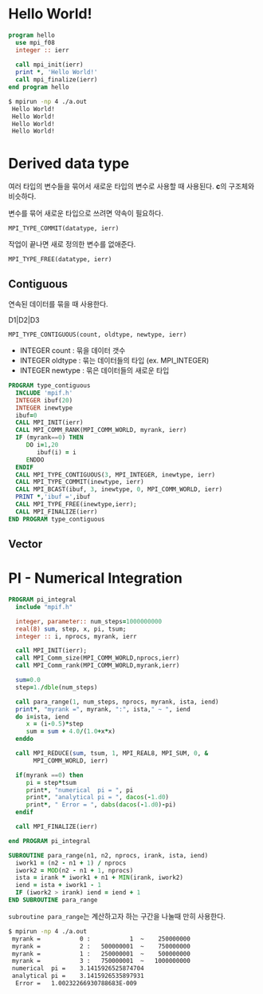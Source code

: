 # Hello World!

```fortran
program hello
  use mpi_f08
  integer :: ierr
  
  call mpi_init(ierr)
  print *, 'Hello World!'
  call mpi_finalize(ierr)
end program hello
```
```sh
$ mpirun -np 4 ./a.out
 Hello World!
 Hello World!
 Hello World!
 Hello World!
```

# Derived data type
여러 타입의 변수들을 묶어서 새로운 타입의 변수로 사용할 때 사용된다. **c**의 구조체와 비슷하다.

변수를 묶어 새로운 타입으로 쓰려면 약속이 필요하다.

`MPI_TYPE_COMMIT(datatype, ierr)`

작업이 끝나면 새로 정의한 변수를 없애준다.

`MPI_TYPE_FREE(datatype, ierr)`
## Contiguous
연속된 데이터를 묶을 때 사용한다.

D1|D2|D3


`MPI_TYPE_CONTIGUOUS(count, oldtype, newtype, ierr)`

- INTEGER count : 묶을 데이터 갯수
- INTEGER oldtype : 묶는 데이터들의 타입 (ex. MPI_INTEGER)
- INTEGER newtype : 묶은 데이터들의 새로운 타입
```fortran
PROGRAM type_contiguous
  INCLUDE 'mpif.h'
  INTEGER ibuf(20)
  INTEGER inewtype
  ibuf=0
  CALL MPI_INIT(ierr)
  CALL MPI_COMM_RANK(MPI_COMM_WORLD, myrank, ierr)
  IF (myrank==0) THEN
     DO i=1,20
        ibuf(i) = i
     ENDDO
  ENDIF
  CALL MPI_TYPE_CONTIGUOUS(3, MPI_INTEGER, inewtype, ierr)
  CALL MPI_TYPE_COMMIT(inewtype, ierr)
  CALL MPI_BCAST(ibuf, 3, inewtype, 0, MPI_COMM_WORLD, ierr)
  PRINT *,'ibuf =',ibuf
  CALL MPI_TYPE_FREE(inewtype,ierr);
  CALL MPI_FINALIZE(ierr)
END PROGRAM type_contiguous
```

## Vector


# PI - Numerical Integration

```fortran
PROGRAM pi_integral
  include "mpif.h"

  integer, parameter:: num_steps=1000000000
  real(8) sum, step, x, pi, tsum;
  integer :: i, nprocs, myrank, ierr

  call MPI_INIT(ierr);
  call MPI_Comm_size(MPI_COMM_WORLD,nprocs,ierr)
  call MPI_Comm_rank(MPI_COMM_WORLD,myrank,ierr)

  sum=0.0
  step=1./dble(num_steps)

  call para_range(1, num_steps, nprocs, myrank, ista, iend)
  print*, "myrank =", myrank, ":", ista," ~ ", iend
  do i=ista, iend
     x = (i-0.5)*step
     sum = sum + 4.0/(1.0+x*x)
  enddo

  call MPI_REDUCE(sum, tsum, 1, MPI_REAL8, MPI_SUM, 0, &
       MPI_COMM_WORLD, ierr)

  if(myrank ==0) then
     pi = step*tsum
     print*, "numerical  pi = ", pi
     print*, "analytical pi = ", dacos(-1.d0)
     print*, " Error = ", dabs(dacos(-1.d0)-pi)
  endif

  call MPI_FINALIZE(ierr)

end PROGRAM pi_integral

SUBROUTINE para_range(n1, n2, nprocs, irank, ista, iend)
  iwork1 = (n2 - n1 + 1) / nprocs
  iwork2 = MOD(n2 - n1 + 1, nprocs)
  ista = irank * iwork1 + n1 + MIN(irank, iwork2)
  iend = ista + iwork1 - 1
  IF (iwork2 > irank) iend = iend + 1
END SUBROUTINE para_range
```
`subroutine para_range`는 계산하고자 하는 구간을 나눌때 만히 사용한다.
```sh
$ mpirun -np 4 ./a.out
 myrank =           0 :           1  ~    250000000
 myrank =           2 :   500000001  ~    750000000
 myrank =           1 :   250000001  ~    500000000
 myrank =           3 :   750000001  ~   1000000000
 numerical  pi =    3.1415926525874704
 analytical pi =    3.1415926535897931
  Error =   1.00232266930788683E-009
```

